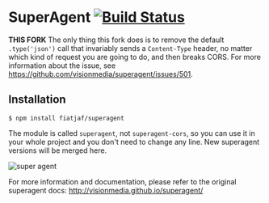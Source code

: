 # SuperAgent [![Build Status](https://travis-ci.org/fiatjaf/superagent-cors.svg?branch=master)](https://travis-ci.org/fiatjaf/superagent-cors)

**THIS FORK** The only thing this fork does is to remove the default `.type('json')` call that invariably sends a `Content-Type` header, no matter which kind of request you are going to do, and then breaks CORS. For more information about the issue, see https://github.com/visionmedia/superagent/issues/501.

## Installation

```
$ npm install fiatjaf/superagent
```

The module is called `superagent`, not `superagent-cors`, so you can use it in your whole project and you don't need to change any line. New superagent versions will be merged here.

![super agent](http://f.cl.ly/items/3d282n3A0h0Z0K2w0q2a/Screenshot.png)

For more information and documentation, please refer to the original superagent docs: http://visionmedia.github.io/superagent/
